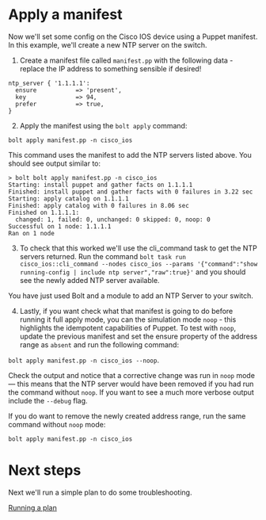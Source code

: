 # Apply a manifest

Now we'll set some config on the Cisco IOS device using a Puppet manifest. In this example, we'll create a new NTP server on the switch.

1. Create a manifest file called `manifest.pp` with the following data - replace the IP address to something sensible if desired!

```
ntp_server { '1.1.1.1':
  ensure           => 'present',
  key              => 94,
  prefer           => true,
}
```

2. Apply the manifest using the `bolt apply` command:

`bolt apply manifest.pp -n cisco_ios`

This command uses the manifest to add the NTP servers listed above. You should see output similar to:

```
> bolt bolt apply manifest.pp -n cisco_ios
Starting: install puppet and gather facts on 1.1.1.1
Finished: install puppet and gather facts with 0 failures in 3.22 sec
Starting: apply catalog on 1.1.1.1
Finished: apply catalog with 0 failures in 8.06 sec
Finished on 1.1.1.1:
  changed: 1, failed: 0, unchanged: 0 skipped: 0, noop: 0
Successful on 1 node: 1.1.1.1
Ran on 1 node
```

3. To check that this worked we'll use the cli_command task to get the NTP servers returned. Run the command `bolt task run cisco_ios::cli_command --nodes cisco_ios --params '{"command":"show running-config | include ntp server","raw":true}'` and you should see the newly added NTP server available.

You have just used Bolt and a module to add an NTP Server to your switch.

4. Lastly, if you want check what that manifest is going to do before running it full apply mode, you can the simulation mode `noop` - this highlights the idempotent capabilities of Puppet. To test with `noop`, update the previous manifest and set the ensure property of the address range as `absent` and run the following command: 

`bolt apply manifest.pp -n cisco_ios --noop`. 

Check the output and notice that a corrective change was run in `noop` mode — this means that the NTP server would have been removed if you had run the command without `noop`. If you want to see a much more verbose output include the `--debug` flag.

If you do want to remove the newly created address range, run the same command without `noop` mode: 

`bolt apply manifest.pp -n cisco_ios`

# Next steps

Next we'll run a simple plan to do some troubleshooting.

[Running a plan](./../06-running-a-plan/README.md)
